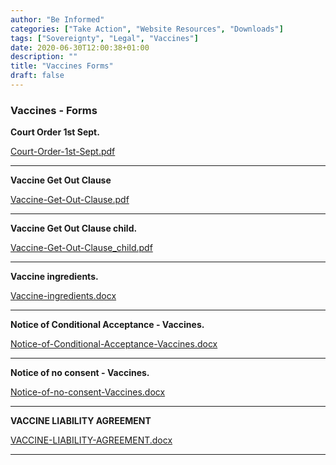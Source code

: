 ```yaml
---
author: "Be Informed"
categories: ["Take Action", "Website Resources", "Downloads"]
tags: ["Sovereignty", "Legal", "Vaccines"]
date: 2020-06-30T12:00:38+01:00
description: ""
title: "Vaccines Forms"
draft: false
---
```


### Vaccines - Forms

**Court Order 1st Sept.**  

[Court-Order-1st-Sept.pdf](../docs/Court-Order-1st-Sept.pdf)

- - -

**Vaccine Get Out Clause**  

[Vaccine-Get-Out-Clause.pdf](../docs/Vaccine-Get-Out-Clause.pdf)

- - -

**Vaccine Get Out Clause child.**  

[Vaccine-Get-Out-Clause_child.pdf](../docs/Vaccine-Get-Out-Clause_child.pdf)

- - -

**Vaccine ingredients.**  

[Vaccine-ingredients.docx](../docs/Vaccine-ingredients.docx)

- - -

**Notice of Conditional Acceptance - Vaccines.**  

[Notice-of-Conditional-Acceptance-Vaccines.docx](../docs/Notice-of-Conditional-Acceptance-Vaccines.docx)

- - -

**Notice of no consent - Vaccines.**  

[Notice-of-no-consent-Vaccines.docx](../docs/Notice-of-no-consent-Vaccines.docx)

- - -

**VACCINE LIABILITY AGREEMENT**  

[VACCINE-LIABILITY-AGREEMENT.docx](../docs/VACCINE-LIABILITY-AGREEMENT.docx)

- - -